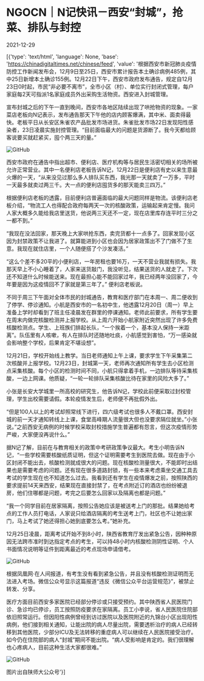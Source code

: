 # NGOCN｜N记快讯－西安“封城”，抢菜、排队与封控

2021-12-29

[{'type': 'text/html', 'language': None, 'base': 'https://chinadigitaltimes.net/chinese/feed', 'value': '根据西安市新冠肺炎疫情防控工作新闻发布会，12月9日至25日，西安市累计报告本土确诊病例485例，其中25日新增本土确诊155例。12月22日下午，西安市政府发布通告，规定自12月23日0时起，市民“非必要不离市”，全市小区（村）、单位实行封闭式管理，每户家庭每2天可指派1名家庭成员外出采购生活物资。西安进入封城管理。

宣布封城之后的下午一直到晚间，西安市各地区陆续出现了哄抢物资的现象。一家菜店老板向N记表示，发布通告那天下午他的店内顾客爆满，其中米、面卖得最快。老板平日从长安区朱雀农产品批发市场进货。朱雀批发市场22日发现阳性感染者，23日凌晨实施封控管理。“目前面临最大的问题是货源断了。我今天都给顾客说要买就赶紧买，囤个两三天的量。”

![GitHub](https://chinadigitaltimes.net/chinese/files/2021/12/post-675171-61cbd3d7b0507.) 

西安市政府在通告中指出超市、便利店、医疗机构等与居民生活密切相关的场所被允许正常营业。其中一名便利店老板告诉N记，12月22日是便利店有史以来生意最火爆的一天，“从来没见过那么多人排队买东西，我光那一天就卖了一万多，平时一天最多就卖过两三千。大一点的便利店囤货多的那天能卖三四万。”

根据便利店老板的透露，目前便利店普遍面临的最大问题同样是物流。该便利店老板介绍，“物流工人也得配合政府每两天一次的核酸政策，运输起来肯定慢。我问人家大概多久能给我店里送货，他说两三天还不一定，现在店里库存连平时三分之一都不到。”

“我现在没法回家，那天晚上大家哄抢东西，卖完货都十一点多了。回家发现小区因为封禁政策不让我进了。就算能进到小区也会因为居家政策出不了门做不了生意。我现在就住店里，一个人随便搭了个沙发凑活。”

“这么个差不多20平的小便利店，一年房租也要16万，一天不营业我就有损失。我那天早上不小心睡着了，人家来送货敲门，我没听见，结果送货的人就走了。下次还不知道什么时候能送来。现在最担心能不能回家过年，我已经两年没回家了，今年要是因为这疫情回不了家就是第三年了。” 便利店老板说。

不同于周三下午面对全体市民的封城通告，教育和医疗部门在本周一、周二便收到了停学、停诊通知。小航是西安市的一名初中生，他透露12月20日（周一）早上准备上学时却看到了班主任凌晨发在群里的停课通知。老师此前要求，所有学生要在周末内做完核酸检测并上报学校。从上周六开始小航家附近突然出现了许多免费核酸检测点。学生、上班族们排起长队，“一个挨着一个，基本没人保持一米距离”。队伍里有人咳嗽，有人在排队时还随地吐痰，小航感觉到害怕，“万一感染就会影响整个学校，后果肯定不堪设想”。

12月21日，学校开始线上教学。当日老师通知上午上课，要求学生下午采集第二次核酸并上报学校。12月23日，封城第一天，老师再次通知所有学生去小区检测点采集核酸。每个小区的检测时间不同，小航只得拿着手机，一边排队等待采集核酸，一边上网课。他质疑，“一轮一轮排队采集核酸比待在家里的风险大多了。”

小张是长安大学城里一所高校的研究生，他告诉N记，学校此前便采取过封校管理，学生出校需要请假。本轮疫情发生后，老师便不再批假外出。

“但是100人以上的考试却照常线下进行，四六级考试也很多人不戴口罩。西安封城的前一天才通知转线上上课，食堂高峰期人流量很大但也没要求隔位就坐。”小张说。”之前西安无病例的时候学校采取封校措施学生普遍都有怨言，但这次疫情形势严峻，大家便没再说什么。”

据N记了解，目前在与教育相关的政策中考研政策争议最大。考生小明告诉N记，“一些学校需要核酸纸质证明，但这个证明需要考生到医院去做。现在由于小区封闭不能出去，核酸检测就成很大的问题。现在核酸检测量很大，不能即时出结果也是需要考虑的问题。还有现在很多道路封锁，有一些本来考虑乘坐交通工具去考试的学生现在也不知道怎么过去。我看到还有学生在疫情爆发之前，按照陕西的要求提前14天来西安，结果现在直接封禁了，在考点附近订的酒店也纷纷被退房，他们住哪都是问题，考完之后要怎么回家以及隔离也都是问题。”

“我一个同学目前在居家隔离，按照公告她应该是被送考上门的那批。结果她给考点的工作人员打电话，人家说只给酒店隔离的考生送考上门，社区也不让她出家门，马上考试了她还得担心她到底要怎么考。”她补充。

12月25日凌晨，距离考试开始不到8小时，陕西省教育厅发出紧急公告，因种种原因无法跨市准时到达指定考点的考生，可以持48小时内核酸检测阴性证明、个人书面情况说明等证件到距离最近的考点现场申请借考。

![GitHub](https://chinadigitaltimes.net/chinese/files/2021/12/post-675171-61cbd3d7bab59.)

根据凤凰网·在人间报道，有考生没有看到紧急公告，并且没有核酸检测证明而无法进入考场。微信公众号显示这篇报道“违反《微信公众平台运营规范》”，被禁止转发、分享。

医疗方面目前西安多家医院已经部分停诊或只接受预约。其中陕西省人民医院门诊、急诊均已停诊，员工按照防疫要求在家隔离。员工小李说，省人民医院住院部依旧照常运行。但因阳性病例曾经到访过医院以及医院附近的九锦台小区出现阳性病例，他们接到相关通知，让能出院的病人尽量出院，需要透析治疗的病人已经转移到其他医院，少部分ICU及无法转移的重症病人可以继续在人民医院接受治疗。如今仍在住院部的病人“封城”期间不能出院。“病人受影响是肯定的。我们很理解也心疼病人，目前这种生活大家都很难。”

![GitHub](https://chinadigitaltimes.net/chinese/files/2021/12/post-675171-61cbd3d7c8fdc.)

图片出自陕师大公众号'}]